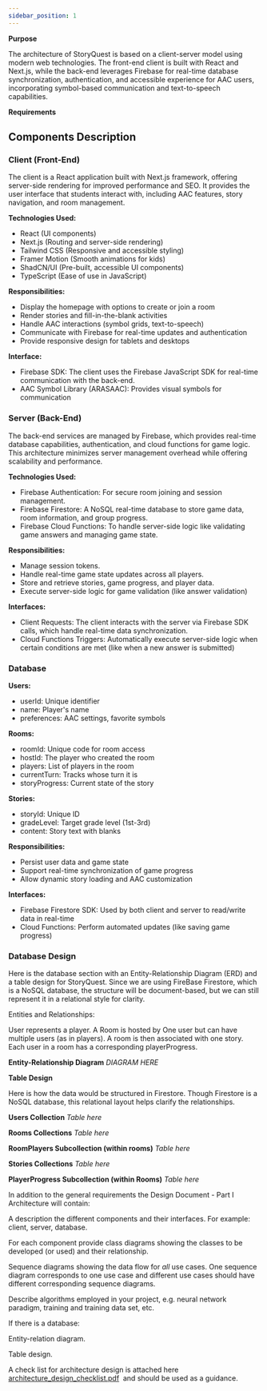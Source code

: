```yaml
---
sidebar_position: 1
---
```


**Purpose**

The architecture of StoryQuest is based on a client-server model using modern web technologies. The front-end client is built 
with React and Next.js, while the back-end leverages Firebase for real-time database synchronization, authentication, and 
accessible experience for AAC users, incorporating symbol-based communication and text-to-speech capabilities. 

**Requirements**
## Components Description
### Client (Front-End)
The client is a React application built with Next.js framework, offering server-side rendering for improved performance and SEO. It provides 
the user interface that students interact with, including AAC features, story navigation, and room management.

**Technologies Used:**
- React (UI components)
- Next.js (Routing and server-side rendering)
- Tailwind CSS (Responsive and accessible styling)
- Framer Motion (Smooth animations for kids)
- ShadCN/UI (Pre-built, accessible UI components)
- TypeScript (Ease of use in JavaScript)

**Responsibilities:**
- Display the homepage with options to create or join a room
- Render stories and fill-in-the-blank activities
- Handle AAC interactions (symbol grids, text-to-speech)
- Communicate with Firebase for real-time updates and authentication
- Provide responsive design for tablets and desktops

**Interface:**
- Firebase SDK: The client uses the Firebase JavaScript SDK for real-time communication with the back-end.
- AAC Symbol Library (ARASAAC): Provides visual symbols for communication

### Server (Back-End)
The back-end services are managed by Firebase, which provides real-time database capabilities, authentication, and cloud functions for game logic. 
This architecture minimizes server management overhead while offering scalability and performance.

**Technologies Used:**
- Firebase Authentication: For secure room joining and session management.
- Firebase Firestore: A NoSQL real-time database to store game data, room information, and group progress.
- Firebase Cloud Functions: To handle server-side logic like validating game answers and managing game state.

**Responsibilities:**
- Manage session tokens.
- Handle real-time game state updates across all players.
- Store and retrieve stories, game progress, and player data.
- Execute server-side logic for game validation (like answer validation)

**Interfaces:**
- Client Requests: The client interacts with the server via Firebase SDK calls, which handle real-time data synchronization.
- Cloud Functions Triggers: Automatically execute server-side logic when certain conditions are met (like when a new answer is submitted)

### Database
**Users:**
- userId: Unique identifier
- name: Player's name
- preferences: AAC settings, favorite symbols

**Rooms:**
- roomId: Unique code for room access
- hostId: The player who created the room
- players: List of players in the room
- currentTurn: Tracks whose turn it is
- storyProgress: Current state of the story

**Stories:**
- storyId: Unique ID
- gradeLevel: Target grade level (1st-3rd)
- content: Story text with blanks

**Responsibilities:**
- Persist user data and game state
- Support real-time synchronization of game progress
- Allow dynamic story loading and AAC customization

**Interfaces:**
- Firebase Firestore SDK: Used by both client and server to read/write data in real-time
- Cloud Functions: Perform automated updates (like saving game progress)

### Database Design
Here is the database section with an Entity-Relationship Diagram (ERD) and a table design for StoryQuest. 
Since we are using FireBase Firestore, which is a NoSQL database, the structure will be document-based, 
but we can still represent it in a relational style for clarity.

Entities and Relationships:

User represents a player. A Room is hosted by One user but can have multiple users (as in players). 
A room is then associated with one story. Each user in a room has a corresponding playerProgress.

**Entity-Relationship Diagram**
*DIAGRAM HERE*

**Table Design**

Here is how the data would be structured in Firestore. Though Firestore is a NoSQL database, this relational layout helps clarify the relationships.

**Users Collection**
*Table here*

**Rooms Collections**
*Table here*

**RoomPlayers Subcollection (within rooms)**
*Table here*

**Stories Collections**
*Table here*

**PlayerProgress Subcollection (within Rooms)**
*Table here*




In addition to the general requirements the Design Document - Part I Architecture will contain:

A description the different components and their interfaces. For example: client, server, database.

For each component provide class diagrams showing the classes to be developed (or used) and their relationship.

Sequence diagrams showing the data flow for _all_ use cases. One sequence diagram corresponds to one use case and different use cases should have different corresponding sequence diagrams.

Describe algorithms employed in your project, e.g. neural network paradigm, training and training data set, etc.

If there is a database:

Entity-relation diagram.

Table design.

A check list for architecture design is attached here [architecture\_design\_checklist.pdf](https://templeu.instructure.com/courses/106563/files/16928870/download?wrap=1 "architecture_design_checklist.pdf")  and should be used as a guidance.
